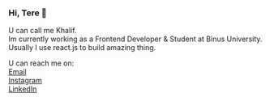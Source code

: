 ### Hi, Tere 👋

U can call me Khalif.\
Im currently working as a Frontend Developer & Student at Binus University. Usually I use react.js to build amazing thing.

U can reach me on:\
<a href="mailto:email@akhmadkha.id" target="_blank">Email</a>\
<a href="https://instagram.com/khalifmv" target="_blank">Instagram</a>\
<a href="https://www.linkedin.com/in/akhmadkha/" target="_blank">LinkedIn</a>
<!--
**akhmadkha/akhmadkha** is a ✨ _special_ ✨ repository because its `README.md` (this file) appears on your GitHub profile.

Here are some ideas to get you started:

- 🔭 I’m currently working on ...
- 🌱 I’m currently learning ...
- 👯 I’m looking to collaborate on ...
- 🤔 I’m looking for help with ...
- 💬 Ask me about ...
- 📫 How to reach me: ...
- 😄 Pronouns: ...
- ⚡ Fun fact: ...
-->
